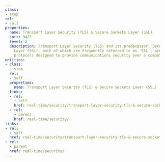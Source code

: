 ```yaml
---
class:
- stop
rel:
- self
properties:
  name: Transport Layer Security (TLS) & Secure Sockets Layer (SSL)
  sort: 3422
  level: 3
  description: Transport Layer Security (TLS) and its predecessor, Secure Sockets
    Layer (SSL), both of which are frequently referred to as 'SSL', are cryptographic
    protocols designed to provide communications security over a computer network.
entities:
- class:
  - stop
  rel:
  - self
  properties:
    name: Transport Layer Security (TLS) & Secure Sockets Layer (SSL)
  links:
  - rel:
    - self
    href: real-time/security/transport-layer-security-tls-&-secure-sockets-layer-ssl.md
  - rel:
    - parent
    href: real-time/security/
links:
- rel:
  - self
  href: real-time/security/transport-layer-security-tls-&-secure-sockets-layer-ssl.md
- rel:
  - parent
  href: real-time/security/
...
```

